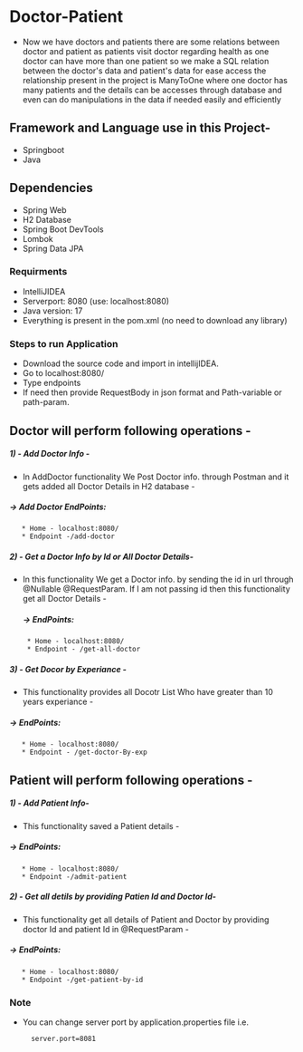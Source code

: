 # Doctor-Patient
*   Now we have doctors and patients there are some relations between doctor and patient as patients visit doctor regarding health as one doctor can have more than one patient so we make a SQL relation between the doctor's data and patient's data for ease access the relationship present in the project is ManyToOne where one doctor has many patients and the details can be accesses through database and even can do manipulations in the data if needed easily and efficiently
##  Framework and Language use in this Project-
 *  Springboot
 *  Java
##  Dependencies
 *  Spring Web
 *  H2 Database
 *  Spring Boot DevTools
 *  Lombok 
 *  Spring Data JPA
 
### Requirments
 * IntelliJIDEA
 * Serverport: 8080 (use: localhost:8080)
 * Java version: 17
 * Everything is present in the pom.xml (no need to download any library)
### Steps to run Application
 * Download the source code and import in intellijIDEA.
 * Go to localhost:8080/
 * Type endpoints 
 * If need then provide RequestBody in json format and Path-variable or path-param.
 
## Doctor will perform following operations - 
 ##### 1) - Add Doctor Info -
* In AddDoctor functionality We Post Doctor info. through Postman and it gets added all Doctor Details in H2 database - 
 ##### -> Add Doctor EndPoints:
       * Home - localhost:8080/
       * Endpoint -/add-doctor

 
 ##### 2) - Get a Doctor Info by Id  or All Doctor Details-
* In this functionality We get a Doctor info. by sending the id in url through @Nullable @RequestParam. If I am not passing id then this functionality get all Doctor Details - 
  ##### -> EndPoints:
       * Home - localhost:8080/
       * Endpoint - /get-all-doctor
 
 
 ##### 3) - Get Docor by Experiance -
* This functionality provides all Docotr List Who have greater than 10 years experiance - 
 ##### -> EndPoints:
       * Home - localhost:8080/
       * Endpoint - /get-doctor-By-exp
 
 ## Patient will perform following operations - 
 ##### 1) - Add Patient Info-
* This functionality saved a Patient details - 
 ##### -> EndPoints:
       * Home - localhost:8080/
       * Endpoint -/admit-patient
 
 

 ##### 2) - Get all detils by providing Patien Id and Doctor Id-
 * This functionality get all details of Patient and Doctor by providing doctor Id and patient Id in @RequestParam -
 ##### -> EndPoints:
       * Home - localhost:8080/
       * Endpoint -/get-patient-by-id
 


### Note
* You can change server port by application.properties file i.e.

        server.port=8081
